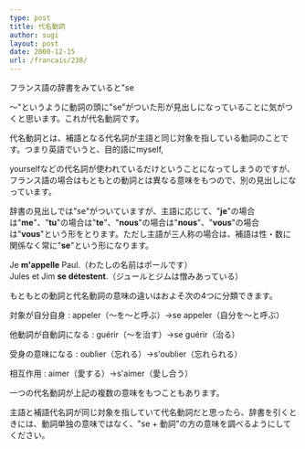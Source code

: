 ```yaml
---
type: post
title: 代名動詞
author: sugi
layout: post
date: 2000-12-15
url: /francais/238/
---
```

フランス語の辞書をみていると"se
  
～"というように動詞の頭に"se"がついた形が見出しになっていることに気がつくと思います。これが代名動詞です。

代名動詞とは、補語となる代名詞が主語と同じ対象を指している動詞のことです。つまり英語でいうと、目的語にmyself,
  
yourselfなどの代名詞が使われているだけということになってしまうのですが、フランス語の場合はもともとの動詞とは異なる意味をもつので、別の見出しになっています。

辞書の見出しでは"se"がついていますが、主語に応じて、"**je**"の場合は"**me**"、"**tu**"の場合は"**te**"、"**nous**"の場合は"**nous**"、"**vous**"の場合は"**vous**"という形をとります。ただし主語が三人称の場合は、補語は性・数に関係なく常に"**se**"という形になります。

<div class="example">
  Je <strong>m'appelle</strong> Paul.（わたしの名前はポールです）
</div>

<div class="example">
  Jules et Jim <strong>se d&eacute;testent</strong>.（ジュールとジムは憎みあっている）
</div>

もともとの動詞と代名動詞の意味の違いはおよそ次の4つに分類できます。

対象が自分自身
:   appeler（～を～と呼ぶ）&rarr;se appeler（自分を～と呼ぶ）

他動詞が自動詞になる
:   gu&eacute;rir（～を治す）&rarr;se gu&eacute;rir（治る）

受身の意味になる
:   oublier（忘れる）&rarr;s'oublier（忘れられる）

相互作用
:   aimer（愛する）&rarr;s'aimer（愛し合う）

一つの代名動詞が上記の複数の意味をもつこともあります。

主語と補語代名詞が同じ対象を指していて代名動詞だと思ったら、辞書を引くときには、動詞単独の意味ではなく、"se + 動詞"の方の意味を調べるようにしてください。